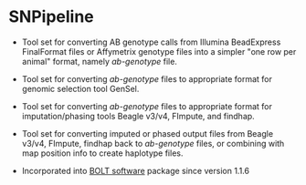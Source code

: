 # SNPipeline

- Tool set for converting AB genotype calls from Illumina BeadExpress FinalFormat files or Affymetrix genotype files into a simpler "one row per animal" format, namely *ab-genotype* file.
- Tool set for converting *ab-genotype* files to appropriate format for genomic selection tool GenSel.
- Tool set for converting *ab-genotype* files to appropriate format for imputation/phasing tools Beagle v3/v4, FImpute, and findhap.
- Tool set for converting imputed or phased output files from Beagle v3/v4, FImpute, findhap back to *ab-genotype* files, or combining with map position info to create haplotype files.

- Incorporated into [BOLT software](http://www.thetasolutionsllc.com/bolt-software.html) package since version 1.1.6
